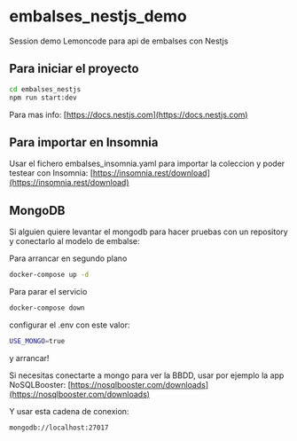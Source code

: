 # embalses_nestjs_demo

Session demo Lemoncode para api de embalses con Nestjs

## Para iniciar el proyecto

```bash
cd embalses_nestjs
npm run start:dev
```

Para mas info: [https://docs.nestjs.com](https://docs.nestjs.com)

## Para importar en Insomnia

Usar el fichero embalses_insomnia.yaml para importar la coleccion y poder testear con Insomnia: [https://insomnia.rest/download](https://insomnia.rest/download)

## MongoDB

Si alguien quiere levantar el mongodb para hacer pruebas con un repository y conectarlo al modelo de embalse:

Para arrancar en segundo plano

```bash
docker-compose up -d
```

Para parar el servicio

```bash
docker-compose down
```

configurar el .env con este valor:

```bash
USE_MONGO=true
```

y arrancar!

Si necesitas conectarte a mongo para ver la BBDD, usar por ejemplo la app NoSQLBooster: [https://nosqlbooster.com/downloads](https://nosqlbooster.com/downloads)

Y usar esta cadena de conexion:

```bash
mongodb://localhost:27017
```

